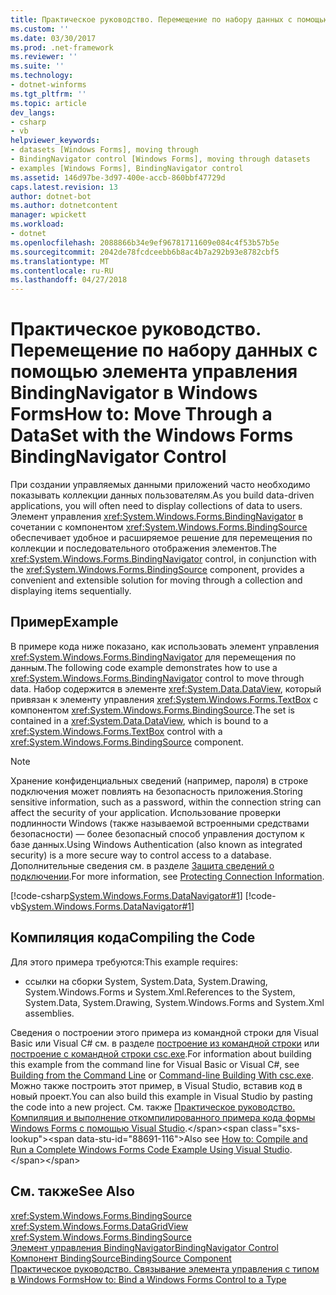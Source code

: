 ```yaml
---
title: Практическое руководство. Перемещение по набору данных с помощью элемента управления BindingNavigator в Windows Forms
ms.custom: ''
ms.date: 03/30/2017
ms.prod: .net-framework
ms.reviewer: ''
ms.suite: ''
ms.technology:
- dotnet-winforms
ms.tgt_pltfrm: ''
ms.topic: article
dev_langs:
- csharp
- vb
helpviewer_keywords:
- datasets [Windows Forms], moving through
- BindingNavigator control [Windows Forms], moving through datasets
- examples [Windows Forms], BindingNavigator control
ms.assetid: 146d97be-3d97-400e-accb-860bbf47729d
caps.latest.revision: 13
author: dotnet-bot
ms.author: dotnetcontent
manager: wpickett
ms.workload:
- dotnet
ms.openlocfilehash: 2088866b34e9ef96781711609e084c4f53b57b5e
ms.sourcegitcommit: 2042de78fcdceebb6b8ac4b7a292b93e8782cbf5
ms.translationtype: MT
ms.contentlocale: ru-RU
ms.lasthandoff: 04/27/2018
---
```

# <a name="how-to-move-through-a-dataset-with-the-windows-forms-bindingnavigator-control"></a><span data-ttu-id="88691-102">Практическое руководство. Перемещение по набору данных с помощью элемента управления BindingNavigator в Windows Forms</span><span class="sxs-lookup"><span data-stu-id="88691-102">How to: Move Through a DataSet with the Windows Forms BindingNavigator Control</span></span>
<span data-ttu-id="88691-103">При создании управляемых данными приложений часто необходимо показывать коллекции данных пользователям.</span><span class="sxs-lookup"><span data-stu-id="88691-103">As you build data-driven applications, you will often need to display collections of data to users.</span></span> <span data-ttu-id="88691-104">Элемент управления <xref:System.Windows.Forms.BindingNavigator> в сочетании с компонентом <xref:System.Windows.Forms.BindingSource> обеспечивает удобное и расширяемое решение для перемещения по коллекции и последовательного отображения элементов.</span><span class="sxs-lookup"><span data-stu-id="88691-104">The <xref:System.Windows.Forms.BindingNavigator> control, in conjunction with the <xref:System.Windows.Forms.BindingSource> component, provides a convenient and extensible solution for moving through a collection and displaying items sequentially.</span></span>  
  
## <a name="example"></a><span data-ttu-id="88691-105">Пример</span><span class="sxs-lookup"><span data-stu-id="88691-105">Example</span></span>  
 <span data-ttu-id="88691-106">В примере кода ниже показано, как использовать элемент управления <xref:System.Windows.Forms.BindingNavigator> для перемещения по данным.</span><span class="sxs-lookup"><span data-stu-id="88691-106">The following code example demonstrates how to use a <xref:System.Windows.Forms.BindingNavigator> control to move through data.</span></span> <span data-ttu-id="88691-107">Набор содержится в элементе <xref:System.Data.DataView>, который привязан к элементу управления <xref:System.Windows.Forms.TextBox> с компонентом <xref:System.Windows.Forms.BindingSource>.</span><span class="sxs-lookup"><span data-stu-id="88691-107">The set is contained in a <xref:System.Data.DataView>, which is bound to a <xref:System.Windows.Forms.TextBox> control with a <xref:System.Windows.Forms.BindingSource> component.</span></span>  
  
> [!NOTE]
>  <span data-ttu-id="88691-108">Хранение конфиденциальных сведений (например, пароля) в строке подключения может повлиять на безопасность приложения.</span><span class="sxs-lookup"><span data-stu-id="88691-108">Storing sensitive information, such as a password, within the connection string can affect the security of your application.</span></span> <span data-ttu-id="88691-109">Использование проверки подлинности Windows (также называемой встроенными средствами безопасности) — более безопасный способ управления доступом к базе данных.</span><span class="sxs-lookup"><span data-stu-id="88691-109">Using Windows Authentication (also known as integrated security) is a more secure way to control access to a database.</span></span> <span data-ttu-id="88691-110">Дополнительные сведения см. в разделе [Защита сведений о подключении](../../../../docs/framework/data/adonet/protecting-connection-information.md).</span><span class="sxs-lookup"><span data-stu-id="88691-110">For more information, see [Protecting Connection Information](../../../../docs/framework/data/adonet/protecting-connection-information.md).</span></span>  
  
 [!code-csharp[System.Windows.Forms.DataNavigator#1](../../../../samples/snippets/csharp/VS_Snippets_Winforms/System.Windows.Forms.DataNavigator/CS/form1.cs#1)]
 [!code-vb[System.Windows.Forms.DataNavigator#1](../../../../samples/snippets/visualbasic/VS_Snippets_Winforms/System.Windows.Forms.DataNavigator/VB/form1.vb#1)]  
  
## <a name="compiling-the-code"></a><span data-ttu-id="88691-111">Компиляция кода</span><span class="sxs-lookup"><span data-stu-id="88691-111">Compiling the Code</span></span>  
 <span data-ttu-id="88691-112">Для этого примера требуются:</span><span class="sxs-lookup"><span data-stu-id="88691-112">This example requires:</span></span>  
  
-   <span data-ttu-id="88691-113">ссылки на сборки System, System.Data, System.Drawing, System.Windows.Forms и System.Xml.</span><span class="sxs-lookup"><span data-stu-id="88691-113">References to the System, System.Data, System.Drawing, System.Windows.Forms and System.Xml assemblies.</span></span>  
  
 <span data-ttu-id="88691-114">Сведения о построении этого примера из командной строки для Visual Basic или Visual C# см. в разделе [построение из командной строки](~/docs/visual-basic/reference/command-line-compiler/building-from-the-command-line.md) или [построение с командной строки csc.exe](~/docs/csharp/language-reference/compiler-options/command-line-building-with-csc-exe.md).</span><span class="sxs-lookup"><span data-stu-id="88691-114">For information about building this example from the command line for Visual Basic or Visual C#, see [Building from the Command Line](~/docs/visual-basic/reference/command-line-compiler/building-from-the-command-line.md) or [Command-line Building With csc.exe](~/docs/csharp/language-reference/compiler-options/command-line-building-with-csc-exe.md).</span></span> <span data-ttu-id="88691-115">Можно также построить этот пример, в Visual Studio, вставив код в новый проект.</span><span class="sxs-lookup"><span data-stu-id="88691-115">You can also build this example in Visual Studio by pasting the code into a new project.</span></span>  <span data-ttu-id="88691-116">См. также [Практическое руководство. Компиляция и выполнение откомпилированного примера кода формы Windows Forms с помощью Visual Studio](http://msdn.microsoft.com/library/Bb129228\(v=vs.110\)).</span><span class="sxs-lookup"><span data-stu-id="88691-116">Also see [How to: Compile and Run a Complete Windows Forms Code Example Using Visual Studio](http://msdn.microsoft.com/library/Bb129228\(v=vs.110\)).</span></span>  
  
## <a name="see-also"></a><span data-ttu-id="88691-117">См. также</span><span class="sxs-lookup"><span data-stu-id="88691-117">See Also</span></span>  
 <xref:System.Windows.Forms.BindingSource>  
 <xref:System.Windows.Forms.DataGridView>  
 <xref:System.Windows.Forms.BindingSource>  
 [<span data-ttu-id="88691-118">Элемент управления BindingNavigator</span><span class="sxs-lookup"><span data-stu-id="88691-118">BindingNavigator Control</span></span>](../../../../docs/framework/winforms/controls/bindingnavigator-control-windows-forms.md)  
 [<span data-ttu-id="88691-119">Компонент BindingSource</span><span class="sxs-lookup"><span data-stu-id="88691-119">BindingSource Component</span></span>](../../../../docs/framework/winforms/controls/bindingsource-component.md)  
 [<span data-ttu-id="88691-120">Практическое руководство. Связывание элемента управления с типом в Windows Forms</span><span class="sxs-lookup"><span data-stu-id="88691-120">How to: Bind a Windows Forms Control to a Type</span></span>](../../../../docs/framework/winforms/controls/how-to-bind-a-windows-forms-control-to-a-type.md)
